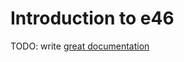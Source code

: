 # Introduction to e46

TODO: write [great documentation](http://jacobian.org/writing/what-to-write/)
